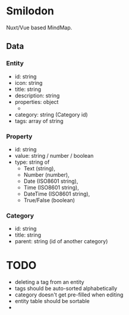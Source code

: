 
# Smilodon

Nuxt/Vue based MindMap.

## Data

### Entity

- id: string
- icon: string
- title: string
- description: string
- properties: object
  + [key]: Property
- category: string (Category id)
- tags: array of string

### Property

- id: string
- value: string / number / boolean
- type: string of
  + Text (string),
  + Number (number),
  + Date (ISO8601 string),
  + Time (ISO8601 string),
  + DateTime (ISO8601 string),
  + True/False (boolean)

### Category

- id: string
- title: string
- parent: string (id of another category)

# TODO

- deleting a tag from an entity
- tags should be auto-sorted alphabetically
- category doesn't get pre-filled when editing
- entity table should be sortable
- 